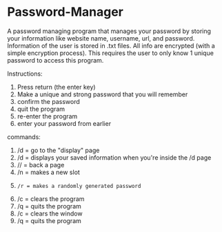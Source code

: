 # Password-Manager
A password managing program that manages your password by storing your information like website name, username, url, and password.
Information of the user is stored in .txt files. All info are encrypted (with a simple encryption process).
This requires the user to only know 1 unique password to access this program.

Instructions:
1. Press return (the enter key)
2. Make a unique and strong password that you will remember
3. confirm the password
4. quit the program
5. re-enter the program
6. enter your password from earlier

commands:
1. /d = go to the "display" page
2.   /d = displays your saved information when you're inside the /d page
3.   // = back a page
4.   /n = makes a new slot
5.     /r = makes a randomly generated password
6.   /c = clears the program
7.   /q = quits the program
8. /c = clears the window
9. /q = quits the program
